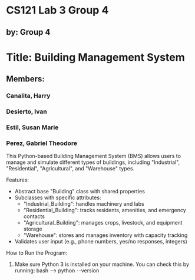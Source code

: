 # CS121 Lab 3 Group 4
## by: Group 4

# Title: Building Management System
## Members:
### Canalita, Harry
### Desierto, Ivan
### Estil, Susan Marie
### Perez, Gabriel Theodore

This Python-based Building Management System (BMS) allows users to manage and simulate different types of buildings, including "Industrial", "Residential", "Agricultural", and "Warehouse" types. 

Features:
- Abstract base "Building" class with shared properties
- Subclasses with specific attributes:
  - "Industrial_Building": handles machinery and labs
  - "Residential_Building": tracks residents, amenities, and emergency contacts
  - "Agricultural_Building": manages crops, livestock, and equipment storage
  - "Warehouse": stores and manages inventory with capacity tracking
- Validates user input (e.g., phone numbers, yes/no responses, integers)

How to Run the Program:

1. Make sure Python 3 is installed on your machine. You can check this by running: bash --> python --version
  
